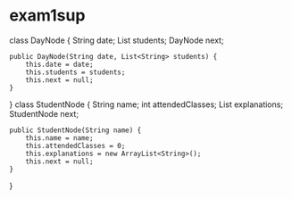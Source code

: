 # exam1sup
class DayNode {
    String date;
    List<String> students;
    DayNode next;

    public DayNode(String date, List<String> students) {
        this.date = date;
        this.students = students;
        this.next = null;
    }
}
class StudentNode {
    String name;
    int attendedClasses;
    List<String> explanations;
    StudentNode next;

    public StudentNode(String name) {
        this.name = name;
        this.attendedClasses = 0;
        this.explanations = new ArrayList<String>();
        this.next = null;
    }
}

